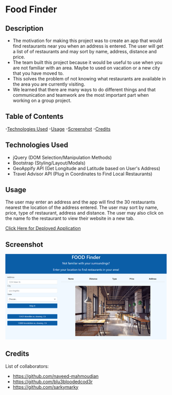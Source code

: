 # Food Finder

## Description

- The motivation for making this project was to create an app that would find restaurants near you when an address is entered. The user will get a list of of restaurants and may sort by name, address, distance and price.
- The team built this project because it would be useful to use when you are not familiar with an area. Maybe to used on vacation or a new city that you have moved to.
- This solves the problem of not knowing what restaurants are available in the area you are currently visiting.
- We learned that there are many ways to do different things and that communication and teamwork are the most important part when working on a group project.

## Table of Contents

-[Technologies Used](#technologies-used)
-[Usage](#usage)
-[Screenshot](#screenshot)
-[Credits](#credits)

## Technologies Used

- jQuery (DOM Selection/Manipulation Methods)
- Bootstrap (Styling/Layout/Modals)
- GeoAppify API (Get Longitude and Latitude based on User's Address)
- Travel Advisor API (Plug in Coordinates to Find Local Restaurants)

## Usage

The user may enter an address and the app will find the 30 restaurants nearest the location of the address entered. The user may sort by name, price, type of restaurant, address and distance. The user may also click on the name fo the restaurant to view their website in a new tab.

[Click Here for Deployed Application](https://naveed-mahmoudian.github.io/Food-Finder-App/)

## Screenshot

![Screenshot of Food Finder app table headings, picture ofa table in a restaurant](./assets/images/readmescreenshot.png)

## Credits

List of collaborators:

- https://github.com/naveed-mahmoudian
- https://github.com/blu3bloodedcod3r
- https://github.com/sarkymarky
